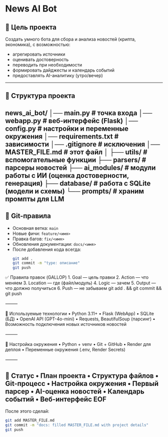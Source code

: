 # News AI Bot

## 🎯 Цель проекта
Создать умного бота для сбора и анализа новостей (крипта, экономика), с возможностью:
- агрегировать источники
- оценивать достоверность
- переводить при необходимости
- формировать дайджесты и календарь событий
- предоставлять AI-аналитику (утро/вечер)

---

## 📂 Структура проекта
news_ai_bot/
│── main.py            # точка входа
│── webapp.py          # веб-интерфейс (Flask)
│── config.py          # настройки и переменные окружения
│── requirements.txt   # зависимости
│── .gitignore         # исключения
│── MASTER_FILE.md     # этот файл
│
├── utils/             # вспомогательные функции
├── parsers/           # парсеры новостей
├── ai_modules/        # модули работы с ИИ (оценка достоверности, генерация)
├── database/          # работа с SQLite (модели и схемы)
└── prompts/           # храним промпты для LLM
---

## 🧭 Git-правила
- Основная ветка: `main`
- Новые фичи: `feature/<имя>`
- Правка багов: `fix/<имя>`
- Обновления документации: `docs/<имя>`
- После добавления кода всегда:  
  ```bash
  git add .
  git commit -m "type: описание"
  git push
✅ Правила правок (GALLOP)
	1.	Goal — цель правки
	2.	Action — что меняем
	3.	Location — где (файл/модуль)
	4.	Logic — зачем
	5.	Output — что должно получиться
	6.	Push — не забываем git add . && git commit && git push

⸻

🧠 Используемые технологии
	•	Python 3.11+
	•	Flask (WebApp)
	•	SQLite (БД)
	•	OpenAI API (GPT-4o-mini)
	•	Requests, BeautifulSoup (парсинг)
	•	Возможность подключения новых источников новостей

⸻

🔑 Настройка окружения
	•	Python + venv
	•	Git + GitHub
	•	Render для деплоя
	•	Переменные окружения (.env, Render Secrets)

⸻

📌 Статус
	•	План проекта
	•	Структура файлов
	•	Git-процесс
	•	Настройка окружения
	•	Первый парсер
	•	AI-оценка новостей
	•	Календарь событий
	•	Веб-интерфейс EOF
---

После этого сделай:  

```bash
git add MASTER_FILE.md
git commit -m "docs: filled MASTER_FILE.md with project details"
git push